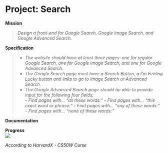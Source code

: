 # Project: Search

**Mission**
>_Design a front-end for Google Search, Google Image Search, and Google Advanced Search._

**Specification**
>- _The website should have at least three pages: one for regular Google Search, one for Google Image Search, and one for Google Advanced Search._
>- _The Google Search page must have a Search Button, a I’m Feeling Lucky button and links to go to Image Search or Advanced Search._
>- _The Google Advanced Search page should be able to provide input for the following four fields;_   
    - _Find pages with… “all these words:”_
    - _Find pages with… “this exact word or phrase:”_
    - _Find pages with… “any of these words:”_
    - _Find pages with… “none of these words:”_

**Documentation**

**Progress**   
![](https://geps.dev/progress/80)
   
   
_According to HarvardX -  CS50W Curse_

